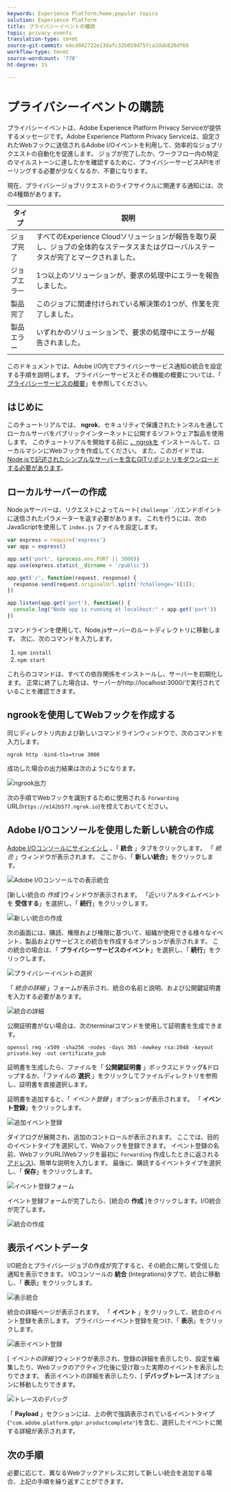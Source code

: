 ```yaml
---
keywords: Experience Platform;home;popular topics
solution: Experience Platform
title: プライバシーイベントの購読
topic: privacy events
translation-type: tm+mt
source-git-commit: e4cd042722e13dafc32b059d75fca2dab828df60
workflow-type: tm+mt
source-wordcount: '778'
ht-degree: 1%

---
```



# プライバシーイベントの購読

プライバシーイベントは、Adobe Experience Platform Privacy Serviceが提供するメッセージです。Adobe Experience Platform Privacy Serviceは、設定されたWebフックに送信されるAdobe I/Oイベントを利用して、効率的なジョブリクエストの自動化を促進します。 ジョブが完了したか、ワークフロー内の特定のマイルストーンに達したかを確認するために、プライバシーサービスAPIをポーリングする必要が少なくなるか、不要になります。

現在、プライバシージョブリクエストのライフサイクルに関連する通知には、次の4種類があります。

| タイプ | 説明 |
--- | ---
| ジョブ完了 | すべてのExperience Cloudソリューションが報告を取り戻し、ジョブの全体的なステータスまたはグローバルステータスが完了とマークされました。 |
| ジョブエラー | 1つ以上のソリューションが、要求の処理中にエラーを報告しました。 |
| 製品完了 | このジョブに関連付けられている解決策の1つが、作業を完了しました。 |
| 製品エラー | いずれかのソリューションで、要求の処理中にエラーが報告されました。 |

このドキュメントでは、Adobe I/O内でプライバシーサービス通知の統合を設定する手順を説明します。 プライバシーサービスとその機能の概要については、「 [プライバシーサービスの概要](home.md)」を参照してください。

## はじめに

このチュートリアルでは、 **ngrok**、セキュリティで保護されたトンネルを通してローカルサーバをパブリックインターネットに公開するソフトウェア製品を使用します。 このチュートリアルを開始する前に [、ngrokを](https://ngrok.com/download) インストールして、ローカルマシンにWebフックを作成してください。 また、このガイドでは、 [Node.jsで記述されたシンプルなサーバーを含むGITリポジトリをダウンロードする必要があります](https://nodejs.org/)。

## ローカルサーバーの作成

Node.jsサーバーは、リクエストによってルート( `challenge``/`)エンドポイントに送信されたパラメーターを返す必要があります。 これを行うには、次のJavaScriptを使用して `index.js` ファイルを設定します。

```js
var express = require('express')
var app = express()

app.set('port', (process.env.PORT || 3000))
app.use(express.static(__dirname + '/public'))

app.get('/', function(request, response) {
  response.send(request.originalUrl.split('?challenge=')[1]);
})

app.listen(app.get('port'), function() {
  console.log("Node app is running at localhost:" + app.get('port'))
})
```

コマンドラインを使用して、Node.jsサーバーのルートディレクトリに移動します。 次に、次のコマンドを入力します。

1. `npm install`
1. `npm start`

これらのコマンドは、すべての依存関係をインストールし、サーバーを初期化します。 正常に終了した場合は、サーバーがhttp://localhost:3000/で実行されていることを確認できます。

## ngrookを使用してWebフックを作成する

同じディレクトリ内および新しいコマンドラインウィンドウで、次のコマンドを入力します。

```shell
ngrok http -bind-tls=true 3000
```

成功した場合の出力結果は次のようになります。

![ngrook出力](images/privacy-events/ngrok-output.png)

次の手順でWebフックを識別するために使用される `Forwarding` URL(`https://e142b577.ngrok.io`)を控えておいてください。

## Adobe I/Oコンソールを使用した新しい統合の作成

[Adobe I/Oコンソールにサインインし](https://console.adobe.io) 、「 **統合** 」タブをクリックします。 「 _統合_ 」ウィンドウが表示されます。 ここから、「 **新しい統合**」をクリックします。

![Adobe I/Oコンソールでの表示統合](images/privacy-events/integrations.png)

[新しい統合の *作成* ]ウィンドウが表示されます。 「近いリアルタイムイベントを **受信する**」を選択し、「 **続行**」をクリックします。

![新しい統合の作成](images/privacy-events/new-integration.png)

次の画面には、購読、権限および権限に基づいて、組織が使用できる様々なイベント、製品およびサービスとの統合を作成するオプションが表示されます。 この統合の場合は、「 **プライバシーサービスのイベント**」を選択し、「 **続行**」をクリックします。

![プライバシーイベントの選択](images/privacy-events/privacy-events.png)

「 *統合の詳細* 」フォームが表示され、統合の名前と説明、および公開鍵証明書を入力する必要があります。

![統合の詳細](images/privacy-events/integration-details.png)

公開証明書がない場合は、次のterminalコマンドを使用して証明書を生成できます。

```shell
openssl req -x509 -sha256 -nodes -days 365 -newkey rsa:2048 -keyout private.key -out certificate_pub
```

証明書を生成したら、ファイルを「 **公開鍵証明書** 」ボックスにドラッグ&amp;ドロップするか、「ファイルの **選択** 」をクリックしてファイルディレクトリを参照し、証明書を直接選択します。

証明書を追加すると、「 *イベント登録* 」オプションが表示されます。 「 **イベント登録**」をクリックします。

![追加イベント登録](images/privacy-events/add-event-registration.png)

ダイアログが展開され、追加のコントロールが表示されます。 ここでは、目的のイベントタイプを選択して、Webフックを登録できます。 イベント登録の名前、WebフックURL(Webフックを最初に `Forwarding` 作成したときに返される [アドレス](#create-a-webhook-using-ngrok))、簡単な説明を入力します。 最後に、購読するイベントタイプを選択し、「 **保存**」をクリックします。

![イベント登録フォーム](images/privacy-events/event-registration-form.png)

イベント登録フォームが完了したら、[統合の **作成** ]をクリックします。I/O統合が完了します。

![統合の作成](images/privacy-events/create-integration.png)

## 表示イベントデータ

I/O統合とプライバシージョブの作成が完了すると、その統合に関して受信した通知を表示できます。 I/Oコンソールの **統合** (Integrations)タブで、統合に移動し、「 **表示**」をクリックします。

![表示統合](images/privacy-events/view-integration.png)

統合の詳細ページが表示されます。 「 **イベント** 」をクリックして、統合のイベント登録を表示します。 プライバシーイベント登録を見つけ、「 **表示**」をクリックします。

![表示イベント登録](images/privacy-events/view-registration.png)

[ *イベントの詳細* ]ウィンドウが表示され、登録の詳細を表示したり、設定を編集したり、Webフックのアクティブ化後に受け取った実際のイベントを表示したりできます。 表示イベントの詳細を表示したり、[ **デバッグトレース** ]オプションに移動したりできます。

![トレースのデバッグ](images/privacy-events/debug-tracing.png)

「 **Payload** 」セクションには、上の例で強調表示されているイベントタイプ(`"com.adobe.platform.gdpr.productcomplete"`)を含む、選択したイベントに関する詳細が表示されます。

## 次の手順

必要に応じて、異なるWebフックアドレスに対して新しい統合を追加する場合、上記の手順を繰り返すことができます。